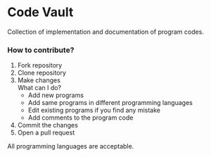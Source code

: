 # Code Vault
Collection of implementation and documentation of program codes.

### How to contribute?
1. Fork repository
2. Clone repository
3. Make changes<br>
   What can I do?
      - Add new programs
      - Add same programs in different programming languages
      - Edit existing programs if you find any mistake
      - Add comments to the program code<br>
4. Commit the changes
5. Open a pull request

All programming languages are acceptable.
